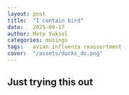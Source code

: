 ```yaml
---
layout: post
title:  "I contain bird"
date:   2025-09-17
author: Mete Yuksel
categories: musings
tags:	avian influenza reassortment
cover:  "/assets/ducks_dc.png"
---
```


## Just trying this out
